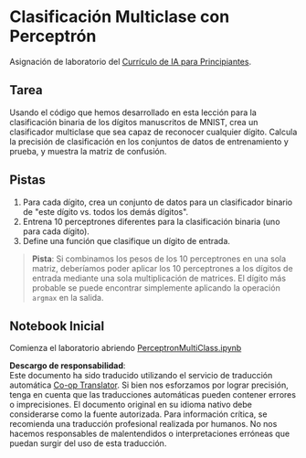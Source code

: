 <!--
CO_OP_TRANSLATOR_METADATA:
{
  "original_hash": "7336583e4630220c835335da640016db",
  "translation_date": "2025-08-24T09:23:19+00:00",
  "source_file": "lessons/3-NeuralNetworks/03-Perceptron/lab/README.md",
  "language_code": "es"
}
-->
# Clasificación Multiclase con Perceptrón

Asignación de laboratorio del [Currículo de IA para Principiantes](https://github.com/microsoft/ai-for-beginners).

## Tarea

Usando el código que hemos desarrollado en esta lección para la clasificación binaria de los dígitos manuscritos de MNIST, crea un clasificador multiclase que sea capaz de reconocer cualquier dígito. Calcula la precisión de clasificación en los conjuntos de datos de entrenamiento y prueba, y muestra la matriz de confusión.

## Pistas

1. Para cada dígito, crea un conjunto de datos para un clasificador binario de "este dígito vs. todos los demás dígitos".
1. Entrena 10 perceptrones diferentes para la clasificación binaria (uno para cada dígito).
1. Define una función que clasifique un dígito de entrada.

> **Pista**: Si combinamos los pesos de los 10 perceptrones en una sola matriz, deberíamos poder aplicar los 10 perceptrones a los dígitos de entrada mediante una sola multiplicación de matrices. El dígito más probable se puede encontrar simplemente aplicando la operación `argmax` en la salida.

## Notebook Inicial

Comienza el laboratorio abriendo [PerceptronMultiClass.ipynb](../../../../../../lessons/3-NeuralNetworks/03-Perceptron/lab/PerceptronMultiClass.ipynb)

**Descargo de responsabilidad**:  
Este documento ha sido traducido utilizando el servicio de traducción automática [Co-op Translator](https://github.com/Azure/co-op-translator). Si bien nos esforzamos por lograr precisión, tenga en cuenta que las traducciones automáticas pueden contener errores o imprecisiones. El documento original en su idioma nativo debe considerarse como la fuente autorizada. Para información crítica, se recomienda una traducción profesional realizada por humanos. No nos hacemos responsables de malentendidos o interpretaciones erróneas que puedan surgir del uso de esta traducción.